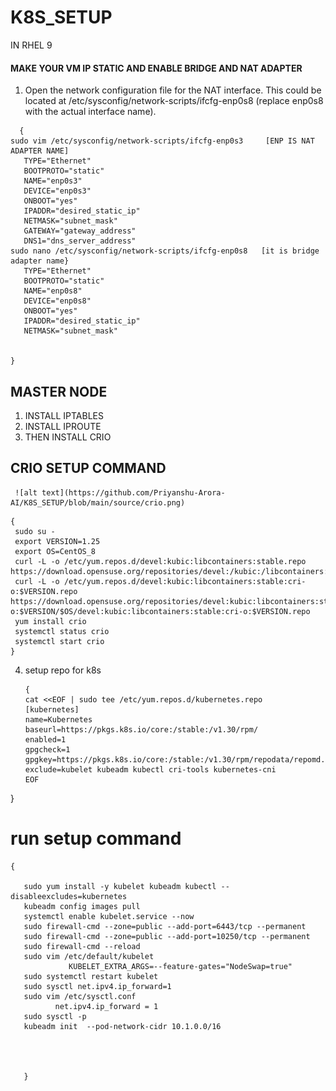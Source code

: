 # K8S_SETUP
   IN RHEL 9

#### MAKE YOUR VM IP STATIC AND ENABLE BRIDGE AND NAT ADAPTER
1. Open the network configuration file for the NAT interface. This could be located at /etc/sysconfig/network-scripts/ifcfg-enp0s8 (replace enp0s8 with the actual interface name).
  ```
    {
  sudo vim /etc/sysconfig/network-scripts/ifcfg-enp0s3     [ENP IS NAT ADAPTER NAME]
     TYPE="Ethernet"
     BOOTPROTO="static"
     NAME="enp0s3"
     DEVICE="enp0s3"
     ONBOOT="yes"
     IPADDR="desired_static_ip"
     NETMASK="subnet_mask"
     GATEWAY="gateway_address"
     DNS1="dns_server_address"
 sudo nano /etc/sysconfig/network-scripts/ifcfg-enp0s8   [it is bridge adapter name}
     TYPE="Ethernet"
     BOOTPROTO="static"
     NAME="enp0s8"
     DEVICE="enp0s8"
     ONBOOT="yes"
     IPADDR="desired_static_ip"
     NETMASK="subnet_mask"


}
```
## MASTER NODE

1. INSTALL IPTABLES
2. INSTALL IPROUTE
3. THEN INSTALL CRIO
 ## CRIO SETUP COMMAND
     ![alt text](https://github.com/Priyanshu-Arora-AI/K8S_SETUP/blob/main/source/crio.png) 
```
{
 sudo su -
 export VERSION=1.25
 export OS=CentOS_8
 curl -L -o /etc/yum.repos.d/devel:kubic:libcontainers:stable.repo        https://download.opensuse.org/repositories/devel:/kubic:/libcontainers:/stable/$OS/devel:kubic:libcontainers:stable.repo
 curl -L -o /etc/yum.repos.d/devel:kubic:libcontainers:stable:cri-o:$VERSION.repo https://download.opensuse.org/repositories/devel:kubic:libcontainers:stable:cri-o:$VERSION/$OS/devel:kubic:libcontainers:stable:cri-o:$VERSION.repo
 yum install crio
 systemctl status crio
 systemctl start crio 
}
```
4. setup repo for k8s
   ```
   {
   cat <<EOF | sudo tee /etc/yum.repos.d/kubernetes.repo
   [kubernetes]
   name=Kubernetes
   baseurl=https://pkgs.k8s.io/core:/stable:/v1.30/rpm/
   enabled=1
   gpgcheck=1
   gpgkey=https://pkgs.k8s.io/core:/stable:/v1.30/rpm/repodata/repomd.xml.key
   exclude=kubelet kubeadm kubectl cri-tools kubernetes-cni
   EOF
}

# run setup command
```
{

   sudo yum install -y kubelet kubeadm kubectl --disableexcludes=kubernetes
   kubeadm config images pull
   systemctl enable kubelet.service --now
   sudo firewall-cmd --zone=public --add-port=6443/tcp --permanent
   sudo firewall-cmd --zone=public --add-port=10250/tcp --permanent
   sudo firewall-cmd --reload
   sudo vim /etc/default/kubelet
	         KUBELET_EXTRA_ARGS=--feature-gates="NodeSwap=true"
   sudo systemctl restart kubelet
   sudo sysctl net.ipv4.ip_forward=1
   sudo vim /etc/sysctl.conf
	      net.ipv4.ip_forward = 1
   sudo sysctl -p
   kubeadm init  --pod-network-cidr 10.1.0.0/16

   
   
   
   }
   ```
   
